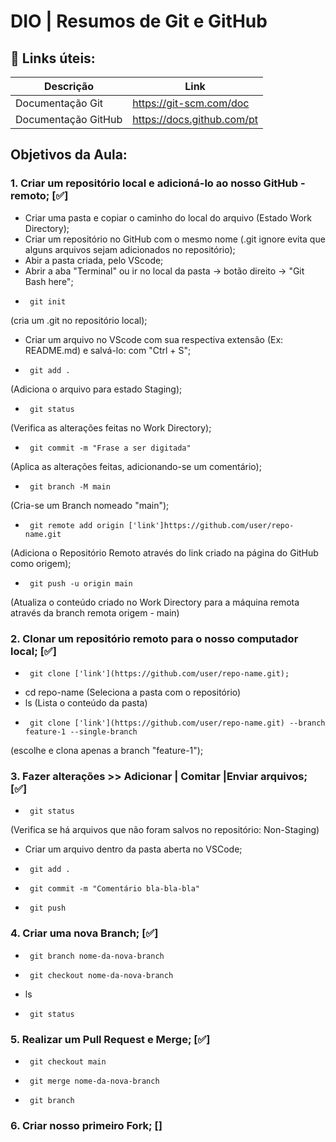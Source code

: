 
# DIO | Resumos de Git e GitHub
 
 ## 🔗 Links úteis:

 | Descrição | Link |
 | ----- | ----- |
 | Documentação Git | https://git-scm.com/doc|
 | Documentação GitHub | https://docs.github.com/pt |

 ## Objetivos da Aula:

 ### 1. Criar um repositório local e adicioná-lo ao nosso GitHub - remoto; [✅]

 * Criar uma pasta e copiar o caminho do local do arquivo (Estado Work Directory); 
 * Criar um repositório no GitHub com o mesmo nome (.git ignore evita que alguns arquivos   sejam adicionados no repositório);
 * Abir a pasta criada, pelo VScode;
 * Abrir a aba "Terminal" ou ir no local da pasta -> botão direito -> "Git Bash here";
 *      git init 
(cria um .git no repositório local);
 * Criar um arquivo no VScode com sua respectiva extensão (Ex: README.md) e salvá-lo: com "Ctrl + S";
 *      git add . 
 (Adiciona o arquivo para estado Staging);
 *      git status 
 (Verifica as alterações feitas no Work Directory);
 *      git commit -m "Frase a ser digitada" 
 (Aplica as alterações feitas, adicionando-se um comentário);
 *      git branch -M main 
 (Cria-se um Branch nomeado "main");
 *      git remote add origin ['link']https://github.com/user/repo-name.git 
 (Adiciona o  Repositório Remoto através do link criado na página do GitHub como origem);
 *      git push -u origin main 
 (Atualiza o conteúdo criado no Work Directory para a máquina remota através da branch remota origem - main)


 ### 2. Clonar um repositório remoto para o nosso computador local; [✅]

 *      git clone ['link'](https://github.com/user/repo-name.git);
 * cd repo-name
 (Seleciona a pasta com o repositório)
 * ls 
 (Lista o conteúdo da pasta)
 *      git clone ['link'](https://github.com/user/repo-name.git) --branch feature-1 --single-branch 
 (escolhe e clona apenas a branch "feature-1");

 ### 3. Fazer alterações >> Adicionar | Comitar |Enviar arquivos; [✅]

 *      git status
 (Verifica se há arquivos que não foram salvos no repositório: Non-Staging)
 * Criar um arquivo dentro da pasta aberta no VSCode;
 *      git add .  
 *      git commit -m "Comentário bla-bla-bla"
 *      git push

 ### 4. Criar uma nova Branch; [✅]

 *      git branch nome-da-nova-branch
 *      git checkout nome-da-nova-branch
 * ls 
 *      git status

 ### 5. Realizar um Pull Request e Merge; [✅]

 *      git checkout main
 *      git merge nome-da-nova-branch
 *      git branch

 ### 6. Criar nosso primeiro Fork; []



    
   
    



